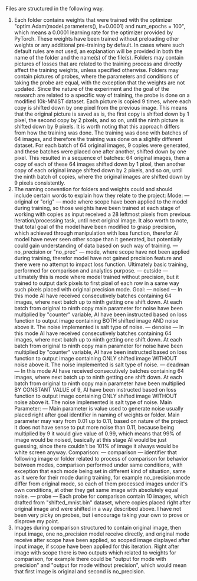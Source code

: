 Files are structured in the following way.
1. Each folder contains weights that were trained with the optimizer "optim.Adam(model.parameters(), lr=0.0001) and num_epochs = 100", which means a 0.0001 learning rate for the optimizer provided by PyTorch. These weights have been trained without preloading other weights or any additional pre-training by default. In cases where such default rules are not used, an explanation will be provided in both the name of the folder and the name(s) of the file(s). Folders may contain pictures of losses that are related to the training process and directly affect the training weights, unless specified otherwise. Folders may contain pictures of probes, where the parameters and conditions of taking the probe are equal, with the exception that the weights are not updated. Since the nature of the experiment and the goal of the research are related to a specific way of training, the probe is done on a modified 10k-MNIST dataset. Each picture is copied 9 times, where each copy is shifted down by one pixel from the previous image. This means that the original picture is saved as is, the first copy is shifted down by 1 pixel, the second copy by 2 pixels, and so on, until the ninth picture is shifted down by 9 pixels. It is worth noting that this approach differs from how the training was done. The training was done with batches of 64 images, and therefore the training was done on a slightly different dataset. For each batch of 64 original images, 9 copies were generated, and these batches were placed one after another, shifted down by one pixel. This resulted in a sequence of batches: 64 original images, then a copy of each of these 64 images shifted down by 1 pixel, then another copy of each original image shifted down by 2 pixels, and so on, until the ninth batch of copies, where the original images are shifted down by 9 pixels consistently.
2. The naming convention for folders and weights could and should include certain words to explain how they relate to the project:
	Mode:
		— original or "orig" — mode where scope have been applied to the model during training, so those weights have been trained at each stage of working with copies as input received a 28 leftmost pixels from previous iteration/processing task, until next original image. It also worth to note, that total goal of the model have been modified to grasp precision, which achieved through manipulation with loss function, therefor AI model have never seen other scope than it generated, but potentially could gain understanding of data based on such way of training.
		— no_precision or "no_prec" — mode, where scope have not been applied during training, therefor model have not gained precision feature and there were no attempt to impact loss function. Ultimately basic training, performed for comparison and analytics purpose.
		— cutside — ultimately this is mode where model trained without precision, but it trained to output dark pixels to first pixel of each row in a same way such pixels placed with original precision mode.
	Goal:
		— noised — In this mode AI have received consecutively batches containing 64 images, where next batch up to ninth getting one shift down. At each batch from original to ninth copy main parameter for noise have been multiplied by "counter" variable, AI have been instructed based on loss function to output image containing BOTH shifted image AND noise above it. The noise implemented is salt type of noise.
		— denoise — In this mode AI have received consecutively batches containing 64 images, where next batch up to ninth getting one shift down. At each batch from original to ninth copy main parameter for noise have been multiplied by "counter" variable, AI have been instructed based on loss function to output image containing ONLY shifted image WITHOUT noise above it. The noise implemented is salt type of noise.
		— deadman — In this mode AI have received consecutively batches containing 64 images, where next batch up to ninth getting one shift down. At each batch from original to ninth copy main parameter have been multiplied BY CONSTANT VALUE of 9, AI have been instructed based on loss function to output image containing ONLY shifted image WITHOUT noise above it. The noise implemented is salt type of noise.
	Main Parameter: 
		— Main parameter is value used to generate noise usually placed right after goal identifier in naming of weights or folder. Main parameter may vary from 0.01 up to 0.11, based on nature of the project it does not have sense to put more noise than 0.11, because being multiplied by 9 it would give value of 0.99, which means that 99% of image would be noised, basically at this stage AI would be just guessing, since there couldn't be 101% of image it always would be white screen anyway.
	Comparison:
		— comparison — identifier that following image or folder related to process of comparison for behavior between modes, comparison performed under same conditions, with exception that each mode being set in different kind of situation, same as it were for their mode during training, for example no_precision mode differ from original mode, so each of them processed images under it's own conditions, at other they get same image with absolutely equal noise. 
		— probe — Each probe for comparison contain 10 images, which drafted from "shifted_mnist.bin" dataset, where copies placed right after original image and were shifted in a way described above. I have not been very picky on probes, but i encourage taking your own to prove or disprove my point.
3. Images during comparison structured to contain original image, then input image, one no_precision model receive directly, and original mode receive after scope have been applied, so scoped image displayed after input image, if scope have been applied for this iteration. Right after image with scope there is two outputs which related to weights for comparison, for example there could be "output for mode with precision" and "output for mode without precision", which would mean that first image is original and second is no_precision.
